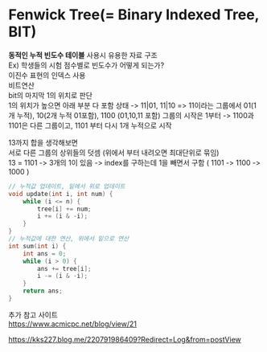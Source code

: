# Fenwick Tree(= Binary Indexed Tree, BIT)
  
**동적인 누적 빈도수 테이블** 사용시 유용한 자료 구조  
Ex) 학생들의 시험 점수별로 빈도수가 어떻게 되는가?  
이진수 표현의 인덱스 사용  
비트연산  
bit의 마지막 1의 위치로 판단  
1의 위치가 높으면 아래 부분 다 포함 상태 -> 11|01, 11|10 => 11이라는 그룹에서 01(1개 누적), 10(2개 누적 01포함), 1100 (01,10,11 포함)
그룹의 시작은 1부터 -> 1100과 1101은 다른 그룹이고, 1101 부터 다시 1개 누적으로 시작  
  
  
13까지 합을 생각해보면  
서로 다른 그룹의 상위들의 덧셈 (위에서 부터 내려오면 최대단위로 묶임)  
13 = 1101 -> 3개의 1이 있음 -> index를 구하는데 1을 빼면서 구함 ( 1101 -> 1100 -> 1000 )  
  
  
  
```c++
// 누적값 업데이트, 밑에서 위로 업데이트
void update(int i, int num) {
    while (i <= n) {
        tree[i] += num;
        i += (i & -i);
    }
}
// 누적값에 대한 연산, 위에서 밑으로 연산
int sum(int i) {
    int ans = 0;
    while (i > 0) {
        ans += tree[i];
        i -= (i & -i);
    }
    return ans;
}
```
  
추가 참고 사이트  
https://www.acmicpc.net/blog/view/21
  
https://kks227.blog.me/220791986409?Redirect=Log&from=postView
